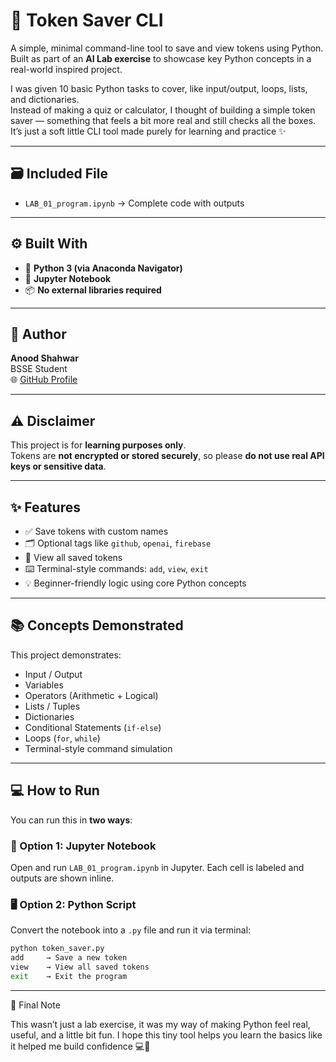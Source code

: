 # 🔐 Token Saver CLI

A simple, minimal command-line tool to save and view tokens using Python.  
Built as part of an **AI Lab exercise** to showcase key Python concepts in a real-world inspired project.

I was given 10 basic Python tasks to cover, like input/output, loops, lists, and dictionaries.  
Instead of making a quiz or calculator, I thought of building a simple token saver — something that feels a bit more real and still checks all the boxes.  
It’s just a soft little CLI tool made purely for learning and practice ✨

---

## 🗃️ Included File

- `LAB_01_program.ipynb` → Complete code with outputs

---

## ⚙️ Built With

- 🐍 **Python 3 (via Anaconda Navigator)**
- 📓 **Jupyter Notebook**
- 📦 **No external libraries required**

---

## 👤 Author

**Anood Shahwar**  
BSSE Student  
🌐 [GitHub Profile](https://github.com/AnoodShahwar) 

---

## ⚠️ Disclaimer

This project is for **learning purposes only**.  
Tokens are **not encrypted or stored securely**, so please **do not use real API keys or sensitive data**.

---

## ✨ Features

- ✅ Save tokens with custom names  
- 🗂️ Optional tags like `github`, `openai`, `firebase`  
- 📜 View all saved tokens  
- ⌨️ Terminal-style commands: `add`, `view`, `exit`  
- 💡 Beginner-friendly logic using core Python concepts  

---

## 📚 Concepts Demonstrated

This project demonstrates:

- Input / Output  
- Variables  
- Operators (Arithmetic + Logical)  
- Lists / Tuples  
- Dictionaries  
- Conditional Statements (`if-else`)  
- Loops (`for`, `while`)  
- Terminal-style command simulation  

---

## 💻 How to Run

You can run this in **two ways**:

### 🧪 Option 1: Jupyter Notebook  
Open and run `LAB_01_program.ipynb` in Jupyter. Each cell is labeled and outputs are shown inline.

### 🖥️ Option 2: Python Script  
Convert the notebook into a `.py` file and run it via terminal:

```bash
python token_saver.py
add     → Save a new token  
view    → View all saved tokens  
exit    → Exit the program
```
---

🌸 Final Note

This wasn’t just a lab exercise, it was my way of making Python feel real, useful, and a little bit fun.
I hope this tiny tool helps you learn the basics like it helped me build confidence 💻🌼

